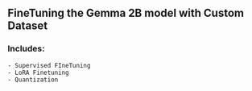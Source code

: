 ## FineTuning the Gemma 2B model with Custom Dataset

### Includes:
    - Supervised FIneTuning
    - LoRA Finetuning
    - Quantization
